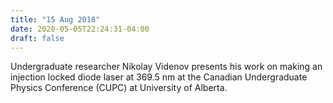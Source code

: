 ```yaml
---
title: "15 Aug 2018"
date: 2020-05-05T22:24:31-04:00
draft: false
---
```


Undergraduate researcher Nikolay Videnov presents his work on making an injection locked diode laser at 369.5 nm at the Canadian Undergraduate Physics Conference (CUPC) at University of Alberta.

